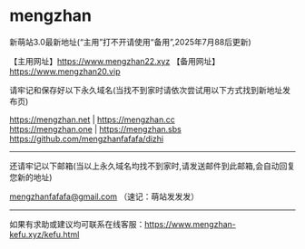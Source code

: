 # mengzhan
新萌站3.0最新地址(“主用”打不开请使用“备用”,2025年7月88后更新)

【主用网址】https://www.mengzhan22.xyz
【备用网址】https://www.mengzhan20.vip

请牢记和保存好以下永久域名(当找不到家时请依次尝试用以下方式找到新地址发布页)

https://mengzhan.net  |  https://mengzhan.cc  
https://mengzhan.one  |  https://mengzhan.sbs  
https://github.com/mengzhanfafafa/dizhi

--------------------------------------------------------------------------------
还请牢记以下邮箱(当以上永久域名均找不到家时,请发送邮件到此邮箱,会自动回复您新的地址)

mengzhanfafafa@gmail.com （速记：萌站发发发）

--------------------------------------------------------------------------------
如果有求助或建议均可联系在线客服：https://www.mengzhan-kefu.xyz/kefu.html




